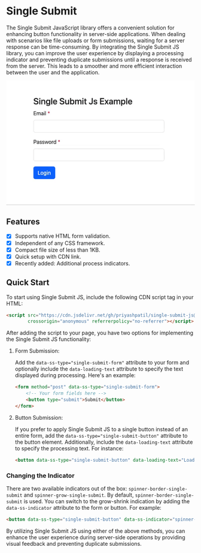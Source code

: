 # Single Submit

The Single Submit JavaScript library offers a convenient solution for enhancing button functionality in server-side
applications. When dealing with scenarios like file uploads or form submissions, waiting for a server response can be
time-consuming. By integrating the Single Submit JS library, you can improve the user experience by displaying a
processing indicator and preventing duplicate submissions until a response is received from the server. This leads to a
smoother and more efficient interaction between the user and the application.

<p align="center">
  <img src="marketing/single-submit.gif" alt="Single Submit Example">
</p>

## Features

- [x] Supports native HTML form validation.
- [x] Independent of any CSS framework.
- [x] Compact file size of less than 1KB.
- [x] Quick setup with CDN link.
- [x] Recently added: Additional process indicators.

## Quick Start

To start using Single Submit JS, include the following CDN script tag in your HTML:

```html
<script src="https://cdn.jsdelivr.net/gh/priyashpatil/single-submit-js@1.0.1/dist/single-submit.min.js"
        crossorigin="anonymous" referrerpolicy="no-referrer"></script>
```

After adding the script to your page, you have two options for implementing the Single Submit JS functionality:

1. Form Submission:

   Add the `data-ss-type="single-submit-form"` attribute to your form and optionally include the `data-loading-text`
   attribute to specify the text displayed during processing. Here's an example:

   ```html
   <form method="post" data-ss-type="single-submit-form">
       <!-- Your form fields here -->
       <button type="submit">Submit</button>
   </form>
   ```

2. Button Submission:

   If you prefer to apply Single Submit JS to a single button instead of an entire form, add
   the `data-ss-type="single-submit-button"` attribute to the button element. Additionally, include
   the `data-loading-text` attribute to specify the processing text. For instance:

   ```html
   <button data-ss-type="single-submit-button" data-loading-text="Loading...">Click Me</button>
   ```

### Changing the Indicator

There are two available indicators out of the box: `spinner-border-single-submit` and `spinner-grow-single-submit`. By
default, `spinner-border-single-submit` is used. You can switch to the grow-shrink indication by adding
the `data-ss-indicator` attribute to the form or button. For example:

```html
<button data-ss-type="single-submit-button" data-ss-indicator="spinner-grow-single-submit">Click Me</button>
```

By utilizing Single Submit JS using either of the above methods, you can enhance the user experience during server-side
operations by providing visual feedback and preventing duplicate submissions.